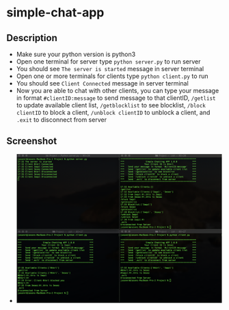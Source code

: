 # simple-chat-app

## Description
- Make sure your python version is python3
- Open one terminal for server type `python server.py` to run server
- You should see `The server is started` message in server terminal
- Open one or more terminals for clients type `python client.py` to run
- You should see `Client Connected` message in server terminal
- Now you are able to chat with other clients, you can type your message
in format `#clientID:message` to send message to that clientID, `/getlist`
to update available client list, `/getblocklist` to see blocklist,
`/block clientID` to block a client, `/unblock clientID` to unblock a client,
and `.exit` to disconnect from server

## Screenshot
- ![plot](./images/screenshot.png)